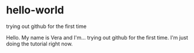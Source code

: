 # hello-world
trying out github for the first time

Hello. My name is Vera and I'm... trying out github for the first time. I'm just doing the tutorial right now.
